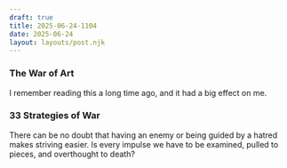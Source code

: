 ```yaml
---
draft: true
title: 2025-06-24-1104
date: 2025-06-24
layout: layouts/post.njk
---
```


### The War of Art

I remember reading this a long time ago, and it had a big effect on me. 

### 33 Strategies of War
There can be no doubt that having an enemy or being guided by a hatred makes striving easier. Is every impulse we have to be examined, pulled to pieces, and overthought to death?



